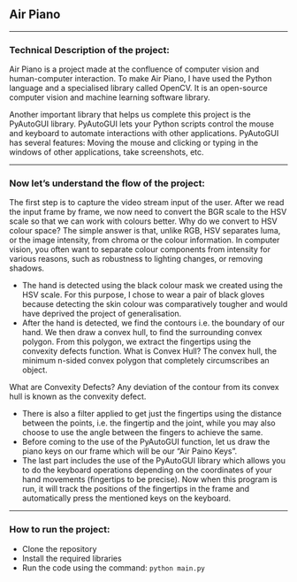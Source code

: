 ## Air Piano

---

### Technical Description of the project:
Air Piano is a project made at the confluence of computer vision and human-computer interaction. To make Air Piano, I have used the Python language and a specialised library called OpenCV. It is an open-source computer vision and machine learning software library.

Another important library that helps us complete this project is the PyAutoGUI library. PyAutoGUI lets your Python scripts control the mouse and keyboard to automate interactions with other applications. PyAutoGUI has several features: Moving the mouse and clicking or typing in the windows of other applications, take screenshots, etc.

---

### Now let’s understand the flow of the project:
The first step is to capture the video stream input of the user.
After we read the input frame by frame, we now need to convert the BGR scale to the HSV scale so that we can work with colours better.
Why do we convert to HSV colour space? The simple answer is that, unlike RGB, HSV separates luma, or the image intensity, from chroma or the colour information. In computer vision, you often want to separate colour components from intensity for various reasons, such as robustness to lighting changes, or removing shadows.

- The hand is detected using the black colour mask we created using the HSV scale. For this purpose, I chose to wear a pair of black gloves because detecting the skin colour was comparatively tougher and would have deprived the project of generalisation.
- After the hand is detected, we find the contours i.e. the boundary of our hand. We then draw a convex hull, to find the surrounding convex polygon. From this polygon, we extract the fingertips using the convexity defects function.
What is Convex Hull? The convex hull, the minimum n-sided convex polygon that completely circumscribes an object.

What are Convexity Defects? Any deviation of the contour from its convex hull is known as the convexity defect.


- There is also a filter applied to get just the fingertips using the distance between the points, i.e. the fingertip and the joint, while you may also choose to use the angle between the fingers to achieve the same.
- Before coming to the use of the PyAutoGUI function, let us draw the piano keys on our frame which will be our “Air Paino Keys”.
- The last part includes the use of the PyAutoGUI library which allows you to do the keyboard operations depending on the coordinates of your hand movements (fingertips to be precise). Now when this program is run, it will track the positions of the fingertips in the frame and automatically press the mentioned keys on the keyboard.

---

### How to run the project:
- Clone the repository
- Install the required libraries
- Run the code using the command: `python main.py`
